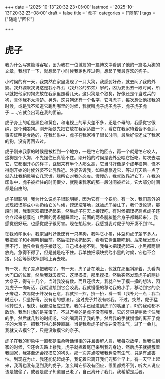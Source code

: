 +++
date = '2025-10-13T20:32:23+08:00'
lastmod = '2025-10-13T20:32:23+08:00'
draft = false
title = '虎子'
categories = ["随笔"]
tags = ["随笔","回忆"]

+++

# 虎子

我为什么写这篇博客呢，因为我在一位博友的一篇博文中看到了他的一篇名为[狗](https://www.lipk.org/blog/2020-10-14-Dog)的文章，我想了一下，就想起了小时候我家也养过狗，想起了我最喜欢的狗子。

小时候的有一天，我突然在家里发现了一只大狗，我感到好奇，就去问了我的外婆。我外婆跟我说这是我小外公（我外公的弟弟）家的，因为要出去一段时间，所以就把他家的狗先放在我家里照看几天。这只狗是个狼狗，好像还是个当过兵的狗，具体我不太清楚。另外，这只狗还有一个名字，它叫虎子，每次想让他找我的时候，或是我不知道它跑到哪里的时候，我就叫虎子虎子虎子，虎子虎子虎子......,它就会出现在我的面前。

虎子身上的毛是黑色和黄色，和电视上的军犬差不多，还是个母的，我感觉它很纯，是个纯狼狗。刚开始是先把它放在我家适应一下，看它在我家待着合不合适。事实证明是合适的，在我印象中，虎子在我家待了很长时间，最后好像还成了我家的狗，没有再回去过。

虎子刚来我家的时候是被栓到一个地方，一是怕它跑回去，再一个就是怕它咬人，这狗是个大狗，不先拴住还真管不住。刚开始的时候是我外公喂它饭吃，每次去喂它，它都很开心的样子，跳起来有半个人那么高，它当时好像是个成年狼狗，怪不得刚开始的时候外婆不让我靠近。外婆告诉我，如果想靠近它，等过几天熟一点了就先让我稍微喂它几天饭，观察它对我的态度。慢慢的，我就敢靠近它了。在我的印象中，虎子被栓住的时间很少，就刚来我家的那一段时间被栓过，它大部分时间都是自由的。

虎子很聪明，我为什么说虎子很聪明呢，因为它有一个技能。有一次，我们意外的发现把馍掰成小块扔给它的时候，馍还没落地，就被虎子接住了，我们很惊讶，那段时间，我很喜欢把馍扔起来，然后虎子在天上接馍吃，有时候把馍扔高点虎子还会立起来接馍吃（后面的两条腿踩着地，前面的两条腿和整合身子都跳起来），我感觉很好玩，也感觉虎子很厉害。现在想起来，我感觉我对虎子的开发不到1%。

在我的印象中，我家当时好像还有一只黑狗，我叫它小黑，体型和虎子差不多大。我把虎子和小黑叫到面前，然后把馍块扔起来，看看它俩谁能吃到。后来我发现小黑不行，他只会看虎子接馍吃，自己根本抢不到。我每次把馍扔起来，小黑都两眼放光，急得不得了，但是就是吃不住。我单独把馍块扔给小黑的时候，它也不会接，只会等馍块掉到地上再去吃。

有一次，虎子差点把我咬了。有一天，虎子卧在地上，他就在那里斜趴着，头看向大门口的位置，然后我就去摸它，这里摸摸，那里摸摸。然后突然发现虎子的两排大奈子，得有十几个，当时我没有数。而且还很大。我就产生了摸一摸的想法，因为虎子一向听话，我就没想到它会咬我。我就慢慢的移动我的小手，移动到它的奈子旁边，发现虎子并没有在意，我就捏一捏，挤一挤，看一看（我补充一点：我当时还小，只是好奇，没有别的想法）。这时虎子并没有咬我。不过，突然，虎子猛地转过头，很快，我都没反应过来，我的手已经进到虎子的嘴里了，吓的我动都不敢动。我当时想的是完蛋了。不过万幸的是虎子没有咬我，它的牙只是稍微卡住我的手，然后就几秒的时间吧，它的嘴离开了我的手。然后我的手就慢慢的离开了虎子的大奈子，把我吓得心砰砰直跳。当是我看虎子好像并没有生气，过了一会儿，我就又去摸它了，只是没敢摸它的奈子。

虎子在我的印象中一直都是温柔听话懂事的并且善解人意，我每次放学，当我快到家的时候，它还会去路上接我，虎子就摇着尾巴来到我的身边，然后虎子就拥簇着我回家，我甚至还会摸摸它的狗头。那一次差点咬我我也没有生气，只是有点害怕。到现在为止，我还能记起虎子，我记着它离开我们的那个早上。有一天早上起来，我再也没有见到我的虎子，怎么叫它都没有回应，哪里都找不到，听大人说应该是被偷了。或者是虎子知道自己老了，自己离开了我们。我希望是后者。

